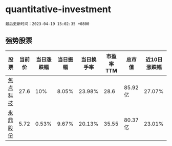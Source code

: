 # quantitative-investment

`最后更新时间：2023-04-19 15:02:35 +0800`

## 强势股票

|股票|当前价|当日涨跌幅|当日振幅|当日换手率|市盈率TTM|总市值|近10日涨跌幅|
|----|----|----|----|----|----|----|----|
|[焦点科技](https://xueqiu.com/S/SZ002315)|27.6|10%|8.05%|23.98%|28.6|85.92亿|27.07%|
|[永鼎股份](https://xueqiu.com/S/SH600105)|5.72|0.53%|9.67%|20.13%|35.55|80.37亿|23.01%|
